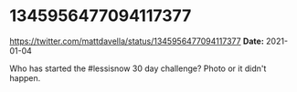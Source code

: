 # 1345956477094117377
https://twitter.com/mattdavella/status/1345956477094117377
**Date:** 2021-01-04

Who has started the #lessisnow 30 day challenge? Photo or it didn't happen.
